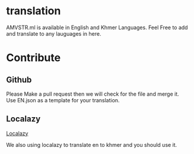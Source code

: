# translation

AMVSTR.ml is available in English and Khmer Languages. Feel Free to add and translate to any lauguages in here.  

# Contribute

## Github

Please Make a pull request then we will check for the file and merge it.  
Use EN.json as a template for your translation.  

## Localazy

[Localazy](https://localazy.com/p/amvstrm)

We also using localazy to translate en to khmer and you should use it.

